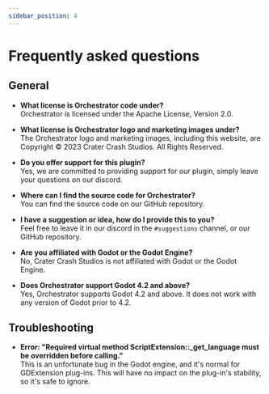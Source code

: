 ```yaml
---
sidebar_position: 4
---
```


# Frequently asked questions

## General

* **What license is Orchestrator code under?**<br/>
Orchestrator is licensed under the <ExternalLink href="https://www.apache.org/licenses/LICENSE-2.0">Apache License, Version 2.0</ExternalLink>.

* **What license is Orchestrator logo and marketing images under?**<br/>
The Orchestrator logo and marketing images, including this website, are Copyright © 2023 Crater Crash Studios. All Rights Reserved.

* **Do you offer support for this plugin?**<br/>
Yes, we are committed to providing support for our plugin, simply leave your questions on our discord.

* **Where can I find the source code for Orchestrator?**<br/>
You can find the source code on our <ExternalLink href="https://github.com/Vahera/godot-orchestrator">GitHub repository</ExternalLink>.

* **I have a suggestion or idea, how do I provide this to you?**<br/>
Feel free to leave it in our discord in the `#suggestions` channel, or our <ExternalLink href="https://github.com/Vahera/godot-orchestrator">GitHub repository</ExternalLink>.

* **Are you affiliated with Godot or the Godot Engine?**<br/>
  No, Crater Crash Studios is not affiliated with Godot or the Godot Engine.

* **Does Orchestrator support Godot 4.2 and above?**<br/>
  Yes, Orchestrator supports Godot 4.2 and above. It does not work with any version of Godot prior to 4.2.

## Troubleshooting

* **Error: "Required virtual method ScriptExtension::_get_language must be overridden before calling."**<br/>
This is an unfortunate bug in the Godot engine, and it's normal for GDExtension plug-ins.
This will have no impact on the plug-in's stability, so it's safe to ignore.
